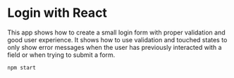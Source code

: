 # Login with React

This app shows how to create a small login form with proper validation and good user experience. It shows how to use validation and touched states to only show error messages when the user has previously interacted with a field or when trying to submit a form.

```
npm start
```
